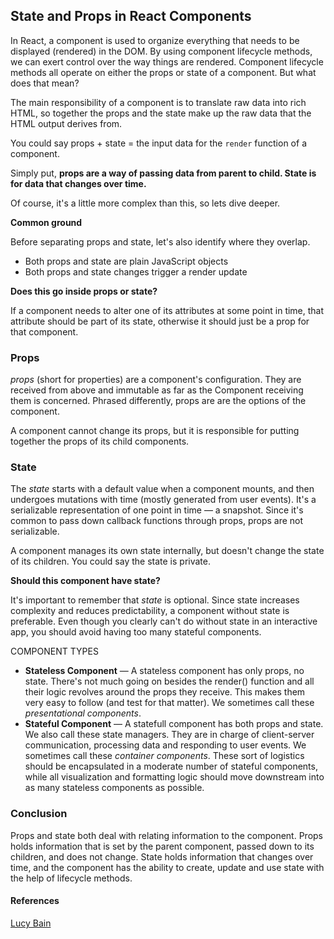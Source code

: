 ## State and Props in React Components

In React, a component is used to organize everything that needs to be displayed (rendered) in the DOM. By using component lifecycle methods, we can exert control over the way things are rendered. Component lifecycle methods all operate on either the props or state of a component. But what does that mean?

The main responsibility of a component is to translate raw data into rich HTML, so together the props and the state make up the raw data that the HTML output derives from.

You could say props + state = the input data for the `render` function of a component.

Simply put, **props are a way of passing data from parent to child. State is for data that changes over time.**

Of course, it's a little more complex than this, so lets dive deeper.

**Common ground**

Before separating props and state, let's also identify where they overlap.

- Both props and state are plain JavaScript objects
- Both props and state changes trigger a render update

**Does this go inside props or state?**

If a component needs to alter one of its attributes at some point in time, that attribute should be part of its state, otherwise it should just be a prop for that component.

### Props

*props* (short for properties) are a component's configuration. They are received from above and immutable as far as the Component receiving them is concerned. Phrased differently, props are are the options of the component.

A component cannot change its props, but it is responsible for putting together the props of its child components.

### State

The *state* starts with a default value when a component mounts, and then undergoes mutations with time (mostly generated from user events). It's a serializable representation of one point in time — a snapshot. Since it's common to pass down callback functions through props, props are not serializable.

A component manages its own state internally, but doesn't change the state of its children. You could say the state is private.

**Should this component have state?**

It's important to remember that *state* is optional. Since state increases complexity and reduces predictability, a component without state is preferable. Even though you clearly can't do without state in an interactive app, you should avoid having too many stateful components.

COMPONENT TYPES

- **Stateless Component** — A stateless component has only props, no state. There's not much going on besides the render() function and all their logic revolves around the props they receive. This makes them very easy to follow (and test for that matter). We sometimes call these *presentational components*.
- **Stateful Component** — A statefull component has both props and state. We also call these state managers. They are in charge of client-server communication, processing data and responding to user events. We sometimes call these *container components*. These sort of logistics should be encapsulated in a moderate number of stateful components, while all visualization and formatting logic should move downstream into as many stateless components as possible.


### Conclusion

Props and state both deal with relating information to the component. Props holds information that is set by the parent component, passed down to its children, and does not change. State holds information that changes over time, and the component has the ability to create, update and use state with the help of lifecycle methods.

#### References

[Lucy Bain](http://lucybain.com/blog/2016/react-state-vs-pros/)
